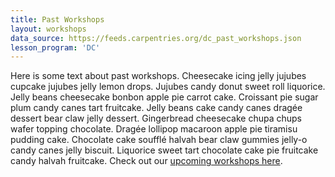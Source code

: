 ```yaml
---
title: Past Workshops
layout: workshops
data_source: https://feeds.carpentries.org/dc_past_workshops.json
lesson_program: 'DC'
---
```


Here is some text about past workshops.  Cheesecake icing jelly jujubes cupcake jujubes jelly lemon drops. Jujubes candy donut sweet roll liquorice. Jelly beans cheesecake bonbon apple pie carrot cake. Croissant pie sugar plum candy canes tart fruitcake. Jelly beans cake candy canes dragée dessert bear claw jelly dessert. Gingerbread cheesecake chupa chups wafer topping chocolate. Dragée lollipop macaroon apple pie tiramisu pudding cake. Chocolate cake soufflé halvah bear claw gummies jelly-o candy canes jelly biscuit. Liquorice sweet tart chocolate cake pie fruitcake candy halvah fruitcake.  Check out our [upcoming workshops here](/workshops/workshops-upcoming).